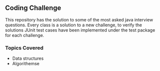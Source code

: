 ## Coding Challenge 
This repository has the solution to some of the most asked java interview questions. Every class is a solution to a new challenge, to verify the solutions JUnit test cases have been implemented under the test package for each challenge.

### Topics Covered
 - Data structures
 - Algorithemse
